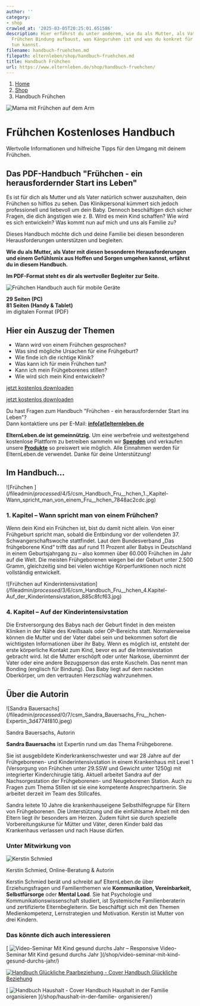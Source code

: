 ```yaml
---
author: ''
category:
- shop
crawled_at: '2025-03-05T20:25:01.651586'
description: Hier erfährst du unter anderem, wie du als Mutter, als Vater mit deinem
  Frühchen Bindung aufbaust, was Känguruhen ist und was du konkret für dein Frühchen
  tun kannst.
filename: handbuch-fruehchen.md
filepath: elternleben/shop/handbuch-fruehchen.md
title: Handbuch Frühchen
url: https://www.elternleben.de/shop/handbuch-fruehchen/
---
```


  1. [ Home ](/)
  2. [ Shop ](/shop)
  3. Handbuch Frühchen

![Mama mit Frühchen auf dem
Arm](/fileadmin/_processed_/d/7/csm_Handbuch_Fru__hchen_Keyvisual_iStock-525571539_ORIGINAL_063e0f51b9.jpg)

#  Frühchen Kostenloses Handbuch

Wertvolle Informationen und hilfreiche Tipps für den Umgang mit deinem
Frühchen.

##  Das PDF-Handbuch "Frühchen - ein herausfordernder Start ins Leben"

Es ist für dich als Mutter und als Vater natürlich schwer auszuhalten, dein
Frühchen so hilflos zu sehen. Das Klinikpersonal kümmert sich jedoch
professionell und liebevoll um dein Baby. Dennoch beschäftigen dich sicher
Fragen, die dich ängstigen wie z. B. Wird es mein Kind schaffen? Wie wird es
sich entwickeln? Was kommt nun auf mich und uns als Familie zu?

Dieses Handbuch möchte dich und deine Familie bei diesen besonderen
Herausforderungen unterstützen und begleiten.

**Wie du als Mutter, als Vater mit diesen besonderen Herausforderungen und
einem Gefühlsmix aus Hoffen und Sorgen umgehen kannst, erfährst du in diesem
Handbuch.**

**Im PDF-Format steht es dir als wertvoller Begleiter zur Seite.**

![Frühchen Handbuch auch für mobile
Geräte](/fileadmin/_processed_/4/4/csm_Fru__hchen_mobile_0729364082.png)

**29 Seiten (PC)  
81 Seiten (Handy & Tablet)**  
im digitalen Format (PDF)

##  Hier ein Auszug der Themen

  * Wann wird von einem Frühchen gesprochen?
  * Was sind mögliche Ursachen für eine Frühgeburt?
  * Wie finde ich die richtige Klinik?
  * Was kann ich für mein Frühchen tun?
  * Kann ich mein Frühgeborenes stillen?
  * Wie wird sich mein Kind entwickeln?

[jetzt kostenlos
downloaden](https://www.elternleben.de/fileadmin/Startseite/a_Dokumente/Fruehchen_Ein_herausfordernder_Start_ins_Leben_22.04.24_D.pdf)

[jetzt kostenlos
downloaden](https://www.elternleben.de/fileadmin/Startseite/a_Dokumente/Fruehchen_Ein_herausfordernder_Start_ins_Leben_22.04.24_M.pdf)

Du hast Fragen zum Handbuch "Frühchen - ein herausfordernder Start ins Leben"?  
Dann kontaktiere uns per E-Mail:
**[info[at]elternleben.de](javascript:linkTo_UnCryptMailto\(%27nbjmup%2BjogpAfmufsomfcfo%5C%2Fef%27\);)**

**ElternLeben.de ist gemeinnützig.** Um eine werbefreie und weitestgehend
kostenlose Plattform zu betreiben sammeln wir
**[Spenden](https://www.elternleben.de/spenden/)** und verkaufen unsere
**[Produkte](https://www.elternleben.de/shop/)** so preiswert wie möglich.
Alle Einnahmen werden für ElternLeben.de verwendet. Danke für deine
Unterstützung!

##  Im Handbuch...

![Frühchen ](/fileadmin/_processed_/4/5/csm_Handbuch_Fru__hchen_1._Kapitel-
Wann_spricht_man_von_einem_Fru__hchen_7848ac2cdc.jpg)

### 1\. Kapitel – Wann spricht man von einem Frühchen?

Wenn dein Kind ein Frühchen ist, bist du damit nicht allein. Von einer
Frühgeburt spricht man, sobald die Entbindung vor der vollendeten 37.
Schwangerschaftswoche stattfindet. Laut dem Bundesverband „Das frühgeborene
Kind“ trifft das auf rund 11 Prozent aller Babys in Deutschland in einem
Geburtsjahrgang zu – also kommen über 60.000 Frühchen im Jahr auf die Welt.
Die meisten Frühgeborenen wiegen bei der Geburt unter 2.500 Gramm,
gleichzeitig sind bei vielen wichtige Körperfunktionen noch nicht vollständig
entwickelt.

![Frühchen auf
Kinderintensivstation](/fileadmin/_processed_/3/6/csm_Handbuch_Fru__hchen_4.Kapitel-
Auf_der_Kinderintensivstation_885c8fcf63.jpg)

### 4\. Kapitel – Auf der Kinderintensivstation

Die Erstversorgung des Babys nach der Geburt findet in den meisten Kliniken in
der Nähe des Kreißsaals oder OP-Bereichs statt. Normalerweise können die
Mutter und der Vater dabei sein und bekommen sofort die wichtigsten
Informationen über ihr Baby. Wenn es möglich ist, entsteht der erste
körperliche Kontakt zum Kind, bevor es auf die Intensivstation gebracht wird.
Ist die Mutter erschöpft oder unter Narkose, übernimmt der Vater oder eine
andere Bezugsperson das erste Kuscheln. Das nennt man Bonding (englisch für
Bindung). Das Baby liegt auf dem nackten Oberkörper, um den vertrauten
Herzschlag wahrzunehmen.

##  Über die Autorin

![Sandra
Bauersachs](/fileadmin/_processed_/0/7/csm_Sandra_Bauersachs_Fru__hchen-
Expertin_3d4774f810.jpeg)

Sandra Bauersachs, Autorin

**Sandra Bauersachs** ist Expertin rund um das Thema Frühgeborene.

Sie ist ausgebildete Kinderkrankenschwester und war 28 Jahre auf der
Frühgeborenen- und Kinderintensivstation in einem Krankenhaus mit Level 1
(Versorgung von Frühchen unter 29.SSW und Gewicht unter 1250g) mit
integrierter Kinderchirugie tätig. Aktuell arbeitet Sandra auf der
Nachsorgestation der Frühgeborenen- und Neugeborenen Station. Auch zu Fragen
zum Thema Stillen ist sie eine kompetente Ansprechpartnerin. Sie arbeitet
derzeit im Team des Stillcafés.

Sandra leitete 10 Jahre die krankenhauseigene Selbsthilfegruppe für Eltern von
Frühgeborenen. Die Unterstützung und die einfühlsame Arbeit mit den Eltern
liegt ihr besonders am Herzen. Zudem führt sie durch spezielle
Vorbereitungskurse für Mütter und Väter, deren Kinder bald das Krankenhaus
verlassen und nach Hause dürfen.

###  Unter Mitwirkung von

![Kerstin
Schmied](/fileadmin/_processed_/c/2/csm_Kerstin_Schmied_Expertin_b5e1374775.jpeg)

Kerstin Schmied, Online-Beratung & Autorin

Kerstin Schmied berät und schreibt auf ElternLeben.de über Erziehungsfragen
und Familienthemen wie **Kommunikation, Vereinbarkeit, Selbstfürsorge** oder
**Mental Load**. Sie hat Psychologie und Kommunikationswissenschaft studiert,
ist Systemische Familienberaterin und zertifizierte Elternbegleiterin. Sie
beschäftigt sich mit den Themen Medienkompetenz, Lernstrategien und
Motivation. Kerstin ist Mutter von drei Kindern.

### Das könnte dich auch interessieren

[ ![Video-Seminar Mit Kind gesund durchs Jahr –
Responsive](/fileadmin/_processed_/6/5/csm_VideoSeminar_Gesundheit_teaser_01_b79a597edb.png)
Video-Seminar Mit Kind gesund durchs Jahr ](/shop/video-seminar-mit-kind-
gesund-durchs-jahr/)

[ ![Handbuch Glückliche Paarbeziehung -
Cover](/fileadmin/_processed_/8/3/csm_Handbuch_Paarbeziehung_teaser_60c5c63057.png)
Handbuch Glückliche Beziehung ](/shop/glueckliche-beziehung/)

[ ![Handbuch Haushalt -
Cover](/fileadmin/_processed_/f/7/csm_Handbuch_haushalt_teaser_d5f831a3c4.png)
Handbuch Haushalt in der Familie organisieren ](/shop/haushalt-in-der-familie-
organisieren/)

